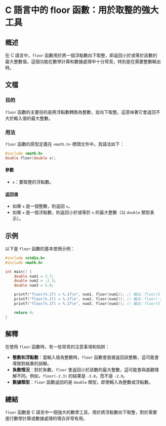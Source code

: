 <!--
Meta Description: # C 語言中的 floor 函數：用於取整的強大工具 ## 概述 在 C 語言中，`floor` 函數用於將一個浮點數向下取整，即返回小於或等於該數的最大整數值。這個功能在數學計算和數據處理中十分常見，特別是在需要整數輸出時。 ## 文檔 ### 目的 `floor` 函數的主要目的是將浮點數轉換...
Meta Keywords: floor, double, math, include, num1
-->

# C 語言中的 floor 函數：用於取整的強大工具

## 概述
在 C 語言中，`floor` 函數用於將一個浮點數向下取整，即返回小於或等於該數的最大整數值。這個功能在數學計算和數據處理中十分常見，特別是在需要整數輸出時。

## 文檔
### 目的
`floor` 函數的主要目的是將浮點數轉換為整數，並向下取整。這意味著它會返回不大於輸入值的最大整數。

### 用法
`floor` 函數的原型定義在 `<math.h>` 標頭文件中。其語法如下：

```c
#include <math.h>
double floor(double x);
```

#### 參數
- `x`：要取整的浮點數。

#### 返回值
- 如果 `x` 是一個整數，則返回 `x`。
- 如果 `x` 是一個浮點數，則返回小於或等於 `x` 的最大整數（以 `double` 類型表示）。

## 示例
以下是 `floor` 函數的基本使用示例：

```c
#include <stdio.h>
#include <math.h>

int main() {
    double num1 = 3.7;
    double num2 = -2.3;
    double num3 = 5.0;

    printf("floor(%.1f) = %.1f\n", num1, floor(num1)); // 輸出：floor(3.7) = 3.0
    printf("floor(%.1f) = %.1f\n", num2, floor(num2)); // 輸出：floor(-2.3) = -3.0
    printf("floor(%.1f) = %.1f\n", num3, floor(num3)); // 輸出：floor(5.0) = 5.0

    return 0;
}
```

## 解釋
在使用 `floor` 函數時，有一些常見的注意事項和陷阱：
- **整數和浮點數**：當輸入值為整數時，`floor` 函數會直接返回該整數，這可能會導致對結果的誤解。
- **負數情況**：對於負數，`floor` 會返回小於該數的最大整數，這可能會與直觀理解不同。例如，`floor(-2.3)` 的結果是 `-3.0`，而不是 `-2.0`。
- **數據類型**：`floor` 函數返回的是 `double` 類型，即使輸入為整數或浮點數。

## 總結
`floor` 函數是 C 語言中一個強大的數學工具，用於將浮點數向下取整，對於需要進行數學計算或數據處理的場合非常有用。